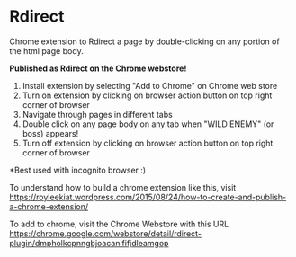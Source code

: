 # Rdirect
Chrome extension to Rdirect a page by double-clicking on any portion of the html page body.

<b>Published as Rdirect on the Chrome webstore!</b>

1. Install extension by selecting "Add to Chrome" on Chrome web store
2. Turn on extension by clicking on browser action button on top right corner of browser
3. Navigate through pages in different tabs
4. Double click on any page body on any tab when "WILD ENEMY" (or boss) appears!
5. Turn off extension by clicking on browser action button on top right corner of browser

*Best used with incognito browser :)

To understand how to build a chrome extension like this, visit 
https://royleekiat.wordpress.com/2015/08/24/how-to-create-and-publish-a-chrome-extension/

To add to chrome, visit the Chrome Webstore with this URL
https://chrome.google.com/webstore/detail/rdirect-plugin/dmpholkcpnngbjoacanififjdleamgop
